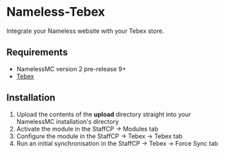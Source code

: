 # Nameless-Tebex
Integrate your Nameless website with your Tebex store.

## Requirements
- NamelessMC version 2 pre-release 9+
- [Tebex](https://www.tebex.io/)

## Installation
1. Upload the contents of the **upload** directory straight into your NamelessMC installation's directory
2. Activate the module in the StaffCP -> Modules tab
3. Configure the module in the StaffCP -> Tebex -> Tebex tab
4. Run an initial synchronisation in the StaffCP -> Tebex -> Force Sync tab